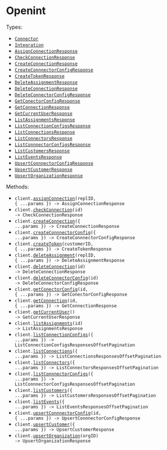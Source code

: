 # Openint

Types:

- <code><a href="./src/resources/top-level.ts">Connector</a></code>
- <code><a href="./src/resources/top-level.ts">Integration</a></code>
- <code><a href="./src/resources/top-level.ts">AssignConnectionResponse</a></code>
- <code><a href="./src/resources/top-level.ts">CheckConnectionResponse</a></code>
- <code><a href="./src/resources/top-level.ts">CreateConnectionResponse</a></code>
- <code><a href="./src/resources/top-level.ts">CreateConnnectorConfigResponse</a></code>
- <code><a href="./src/resources/top-level.ts">CreateTokenResponse</a></code>
- <code><a href="./src/resources/top-level.ts">DeleteAssignmentResponse</a></code>
- <code><a href="./src/resources/top-level.ts">DeleteConnectionResponse</a></code>
- <code><a href="./src/resources/top-level.ts">DeleteConnectorConfigResponse</a></code>
- <code><a href="./src/resources/top-level.ts">GetConectorConfigResponse</a></code>
- <code><a href="./src/resources/top-level.ts">GetConnectionResponse</a></code>
- <code><a href="./src/resources/top-level.ts">GetCurrentUserResponse</a></code>
- <code><a href="./src/resources/top-level.ts">ListAssignmentsResponse</a></code>
- <code><a href="./src/resources/top-level.ts">ListConnectionConfigsResponse</a></code>
- <code><a href="./src/resources/top-level.ts">ListConnectionsResponse</a></code>
- <code><a href="./src/resources/top-level.ts">ListConnectorsResponse</a></code>
- <code><a href="./src/resources/top-level.ts">ListConnnectorConfigsResponse</a></code>
- <code><a href="./src/resources/top-level.ts">ListCustomersResponse</a></code>
- <code><a href="./src/resources/top-level.ts">ListEventsResponse</a></code>
- <code><a href="./src/resources/top-level.ts">UpsertConnnectorConfigResponse</a></code>
- <code><a href="./src/resources/top-level.ts">UpsertCustomerResponse</a></code>
- <code><a href="./src/resources/top-level.ts">UpsertOrganizationResponse</a></code>

Methods:

- <code title="put /v2/connection/{id}/assignment/{replId}">client.<a href="./src/index.ts">assignConnection</a>(replID, { ...params }) -> AssignConnectionResponse</code>
- <code title="post /v1/connection/{id}/check">client.<a href="./src/index.ts">checkConnection</a>(id) -> CheckConnectionResponse</code>
- <code title="post /v2/connection">client.<a href="./src/index.ts">createConnection</a>({ ...params }) -> CreateConnectionResponse</code>
- <code title="post /v2/connector-config">client.<a href="./src/index.ts">createConnnectorConfig</a>({ ...params }) -> CreateConnnectorConfigResponse</code>
- <code title="post /v1/customer/{customer_id}/token">client.<a href="./src/index.ts">createToken</a>(customerID, { ...params }) -> CreateTokenResponse</code>
- <code title="delete /v2/connection/{id}/assignment/{replId}">client.<a href="./src/index.ts">deleteAssignment</a>(replID, { ...params }) -> DeleteAssignmentResponse</code>
- <code title="delete /v2/connection/{id}">client.<a href="./src/index.ts">deleteConnection</a>(id) -> DeleteConnectionResponse</code>
- <code title="delete /v2/connector-config/{id}">client.<a href="./src/index.ts">deleteConnectorConfig</a>(id) -> DeleteConnectorConfigResponse</code>
- <code title="get /v2/connector-config/{id}">client.<a href="./src/index.ts">getConectorConfig</a>(id, { ...params }) -> GetConectorConfigResponse</code>
- <code title="get /v2/connection/{id}">client.<a href="./src/index.ts">getConnection</a>(id, { ...params }) -> GetConnectionResponse</code>
- <code title="get /v1/viewer">client.<a href="./src/index.ts">getCurrentUser</a>() -> GetCurrentUserResponse</code>
- <code title="get /v2/connection/{id}/assignment">client.<a href="./src/index.ts">listAssignments</a>(id) -> ListAssignmentsResponse</code>
- <code title="get /v2/connector-config">client.<a href="./src/index.ts">listConnectionConfigs</a>({ ...params }) -> ListConnectionConfigsResponsesOffsetPagination</code>
- <code title="get /v2/connection">client.<a href="./src/index.ts">listConnections</a>({ ...params }) -> ListConnectionsResponsesOffsetPagination</code>
- <code title="get /v2/connector">client.<a href="./src/index.ts">listConnectors</a>({ ...params }) -> ListConnectorsResponsesOffsetPagination</code>
- <code title="get /v2/connector-config">client.<a href="./src/index.ts">listConnnectorConfigs</a>({ ...params }) -> ListConnnectorConfigsResponsesOffsetPagination</code>
- <code title="get /v1/customer">client.<a href="./src/index.ts">listCustomers</a>({ ...params }) -> ListCustomersResponsesOffsetPagination</code>
- <code title="get /v1/event">client.<a href="./src/index.ts">listEvents</a>({ ...params }) -> ListEventsResponsesOffsetPagination</code>
- <code title="put /v2/connector-config/{id}">client.<a href="./src/index.ts">upsertConnnectorConfig</a>(id, { ...params }) -> UpsertConnnectorConfigResponse</code>
- <code title="put /v1/customer">client.<a href="./src/index.ts">upsertCustomer</a>({ ...params }) -> UpsertCustomerResponse</code>
- <code title="put /v2/organization/{orgId}">client.<a href="./src/index.ts">upsertOrganization</a>(orgID) -> UpsertOrganizationResponse</code>
